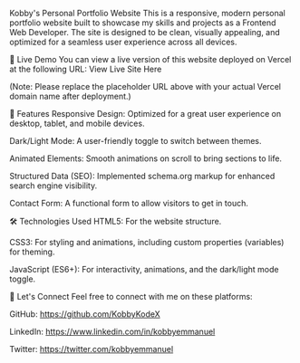 Kobby's Personal Portfolio Website
This is a responsive, modern personal portfolio website built to showcase my skills and projects as a Frontend Web Developer. The site is designed to be clean, visually appealing, and optimized for a seamless user experience across all devices.

🚀 Live Demo
You can view a live version of this website deployed on Vercel at the following URL:
View Live Site Here

(Note: Please replace the placeholder URL above with your actual Vercel domain name after deployment.)

🌟 Features
Responsive Design: Optimized for a great user experience on desktop, tablet, and mobile devices.

Dark/Light Mode: A user-friendly toggle to switch between themes.

Animated Elements: Smooth animations on scroll to bring sections to life.

Structured Data (SEO): Implemented schema.org markup for enhanced search engine visibility.

Contact Form: A functional form to allow visitors to get in touch.

🛠️ Technologies Used
HTML5: For the website structure.

CSS3: For styling and animations, including custom properties (variables) for theming.

JavaScript (ES6+): For interactivity, animations, and the dark/light mode toggle.

🤝 Let's Connect
Feel free to connect with me on these platforms:

GitHub: https://github.com/KobbyKodeX

LinkedIn: https://www.linkedin.com/in/kobbyemmanuel

Twitter: https://twitter.com/kobbyemmanuel
